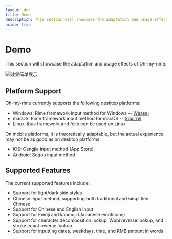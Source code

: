 ```yaml
---
layout: doc
title: Demo
description: This section will showcase the adaptation and usage effects of Oh-my-rime.
aside: true
---
```

# Demo
This section will showcase the adaptation and usage effects of Oh-my-rime.

![效果简单展示](/image/demo/guide.webp)

<div class="wwads-cn wwads-horizontal" data-id="266" ></div>

## Platform Support
Oh-my-rime currently supports the following desktop platforms:
- Windows: Rime framework input method for Windows -- [Weasel](https://github.com/rime/weasel)
- macOS: Rime framework input method for macOS -- [Squirrel](https://github.com/rime/squirrel)
- Linux: ibus framework and fcitx can be used on Linux

On mobile platforms, it is theoretically adaptable, but the actual experience may not be as good as on desktop platforms:
- iOS: Cangjie input method (App Store)
- Android: Sogou input method

## Supported Features
The current supported features include:
- Support for light/dark skin styles
- Chinese input method, supporting both traditional and simplified Chinese
- Support for Chinese and English input
- Support for Emoji and kaomoji (Japanese emoticons)
- Support for character decomposition lookup, Wubi reverse lookup, and stroke count reverse lookup
- Support for inputting dates, weekdays, time, and RMB amount in words

